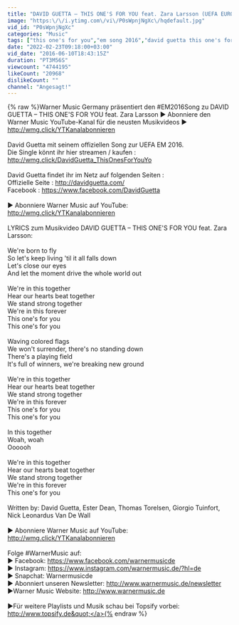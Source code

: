 ```yaml
---
title: "DAVID GUETTA – THIS ONE'S FOR YOU feat. Zara Larsson (UEFA EURO 2016 Official Music Video)"
image: "https:\/\/i.ytimg.com\/vi\/P0sWpnjNgXc\/hqdefault.jpg"
vid_id: "P0sWpnjNgXc"
categories: "Music"
tags: ["this one's for you","em song 2016","david guetta this one's for you"]
date: "2022-02-23T09:18:00+03:00"
vid_date: "2016-06-10T18:43:15Z"
duration: "PT3M56S"
viewcount: "4744195"
likeCount: "20968"
dislikeCount: ""
channel: "Angesagt!"
---
```

{% raw %}Warner Music Germany präsentiert den #EM2016Song zu DAVID GUETTA – THIS ONE'S FOR YOU feat. Zara Larsson ► Abonniere den Warner Music YouTube-Kanal für die neusten Musikvideos ► <a rel="nofollow" target="blank" href="http://wmg.click/YTKanalabonnieren">http://wmg.click/YTKanalabonnieren</a><br /><br />David Guetta mit seinem offiziellen Song zur UEFA EM 2016.<br />Die Single könnt ihr hier streamen / kaufen : <a rel="nofollow" target="blank" href="http://wmg.click/DavidGuetta_ThisOnesForYouYo">http://wmg.click/DavidGuetta_ThisOnesForYouYo</a><br /><br />David Guetta findet ihr im Netz auf folgenden Seiten : <br />Offizielle Seite : <a rel="nofollow" target="blank" href="http://davidguetta.com/">http://davidguetta.com/</a><br />Facebook : <a rel="nofollow" target="blank" href="https://www.facebook.com/DavidGuetta">https://www.facebook.com/DavidGuetta</a><br /><br />► Abonniere Warner Music auf YouTube: <a rel="nofollow" target="blank" href="http://wmg.click/YTKanalabonnieren">http://wmg.click/YTKanalabonnieren</a><br /><br />LYRICS zum Musikvideo DAVID GUETTA – THIS ONE'S FOR YOU feat. Zara Larsson:<br /><br />We're born to fly<br />So let's keep living 'til it all falls down<br />Let's close our eyes<br />And let the moment drive the whole world out<br /><br />We're in this together<br />Hear our hearts beat together<br />We stand strong together<br />We're in this forever<br />This one's for you<br />This one's for you<br /><br />Waving colored flags<br />We won't surrender, there's no standing down<br />There's a playing field<br />It's full of winners, we're breaking new ground<br /><br />We're in this together<br />Hear our hearts beat together<br />We stand strong together<br />We're in this forever<br />This one's for you<br />This one's for you<br /><br />In this together<br />Woah, woah<br />Oooooh<br /><br />We're in this together<br />Hear our hearts beat together<br />We stand strong together<br />We're in this forever<br />This one's for you<br /><br />Written by: David Guetta, Ester Dean, Thomas Torelsen, Giorgio Tuinfort, Nick Leonardus Van De Wall<br /><br />► Abonniere Warner Music auf YouTube: <a rel="nofollow" target="blank" href="http://wmg.click/YTKanalabonnieren">http://wmg.click/YTKanalabonnieren</a> <br /> <br />Folge #WarnerMusic auf:<br />► Facebook: <a rel="nofollow" target="blank" href="https://www.facebook.com/warnermusicde">https://www.facebook.com/warnermusicde</a><br />► Instagram: <a rel="nofollow" target="blank" href="https://www.instagram.com/warnermusic.de/?hl=de">https://www.instagram.com/warnermusic.de/?hl=de</a><br />► Snapchat: Warnermusicde<br />► Abonniert unseren Newsletter: <a rel="nofollow" target="blank" href="http://www.warnermusic.de/newsletter">http://www.warnermusic.de/newsletter</a><br />►Warner Music Website: <a rel="nofollow" target="blank" href="http://www.warnermusic.de">http://www.warnermusic.de</a><br /><br />►Für weitere Playlists und Musik schau bei Topsify vorbei: <a rel="nofollow" target="blank" href="http://www.topsify.de&quot;">http://www.topsify.de&quot;</a>{% endraw %}
